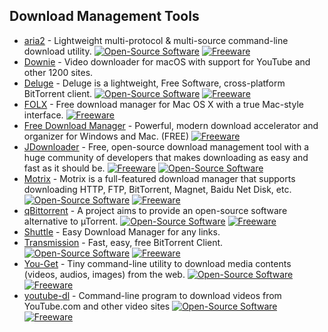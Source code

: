 ## Download Management Tools

-   [aria2](https://aria2.github.io/) - Lightweight multi-protocol & multi-source command-line download utility. [![Open-Source Software](https://camo.githubusercontent.com/3481414765df8f5f81444651c05cdf78325f0ede49471c53d29dffd443090eba/68747470733a2f2f6a617977636a6c6f76652e6769746875622e696f2f73622f69636f2f6d696e2d6f73732e737667 "Open Source Software")](https://github.com/aria2) [![Freeware](https://camo.githubusercontent.com/b4f0d5b4dc3b3a13e565abae2db246dd57e677622035c3a84fe46eb20425c6eb/68747470733a2f2f6a617977636a6c6f76652e6769746875622e696f2f73622f69636f2f6d696e2d667265652e737667 "Freeware")](https://camo.githubusercontent.com/b4f0d5b4dc3b3a13e565abae2db246dd57e677622035c3a84fe46eb20425c6eb/68747470733a2f2f6a617977636a6c6f76652e6769746875622e696f2f73622f69636f2f6d696e2d667265652e737667)
-   [Downie](https://software.charliemonroe.net/downie.php) - Video downloader for macOS with support for YouTube and other 1200 sites.
-   [Deluge](https://deluge-torrent.org/) - Deluge is a lightweight, Free Software, cross-platform BitTorrent client. [![Open-Source Software](https://camo.githubusercontent.com/3481414765df8f5f81444651c05cdf78325f0ede49471c53d29dffd443090eba/68747470733a2f2f6a617977636a6c6f76652e6769746875622e696f2f73622f69636f2f6d696e2d6f73732e737667 "Open Source Software")](https://dev.deluge-torrent.org/wiki/Development) [![Freeware](https://camo.githubusercontent.com/b4f0d5b4dc3b3a13e565abae2db246dd57e677622035c3a84fe46eb20425c6eb/68747470733a2f2f6a617977636a6c6f76652e6769746875622e696f2f73622f69636f2f6d696e2d667265652e737667 "Freeware")](https://camo.githubusercontent.com/b4f0d5b4dc3b3a13e565abae2db246dd57e677622035c3a84fe46eb20425c6eb/68747470733a2f2f6a617977636a6c6f76652e6769746875622e696f2f73622f69636f2f6d696e2d667265652e737667)
-   [FOLX](http://mac.eltima.com/download-manager.html) - Free download manager for Mac OS X with a true Mac-style interface. [![Freeware](https://camo.githubusercontent.com/b4f0d5b4dc3b3a13e565abae2db246dd57e677622035c3a84fe46eb20425c6eb/68747470733a2f2f6a617977636a6c6f76652e6769746875622e696f2f73622f69636f2f6d696e2d667265652e737667 "Freeware")](https://camo.githubusercontent.com/b4f0d5b4dc3b3a13e565abae2db246dd57e677622035c3a84fe46eb20425c6eb/68747470733a2f2f6a617977636a6c6f76652e6769746875622e696f2f73622f69636f2f6d696e2d667265652e737667)
-   [Free Download Manager](http://www.freedownloadmanager.org/) - Powerful, modern download accelerator and organizer for Windows and Mac. (FREE) [![Freeware](https://camo.githubusercontent.com/b4f0d5b4dc3b3a13e565abae2db246dd57e677622035c3a84fe46eb20425c6eb/68747470733a2f2f6a617977636a6c6f76652e6769746875622e696f2f73622f69636f2f6d696e2d667265652e737667 "Freeware")](https://camo.githubusercontent.com/b4f0d5b4dc3b3a13e565abae2db246dd57e677622035c3a84fe46eb20425c6eb/68747470733a2f2f6a617977636a6c6f76652e6769746875622e696f2f73622f69636f2f6d696e2d667265652e737667)
-   [JDownloader](http://jdownloader.org/) - Free, open-source download management tool with a huge community of developers that makes downloading as easy and fast as it should be. [![Freeware](https://camo.githubusercontent.com/b4f0d5b4dc3b3a13e565abae2db246dd57e677622035c3a84fe46eb20425c6eb/68747470733a2f2f6a617977636a6c6f76652e6769746875622e696f2f73622f69636f2f6d696e2d667265652e737667 "Freeware")](https://camo.githubusercontent.com/b4f0d5b4dc3b3a13e565abae2db246dd57e677622035c3a84fe46eb20425c6eb/68747470733a2f2f6a617977636a6c6f76652e6769746875622e696f2f73622f69636f2f6d696e2d667265652e737667) [![Open-Source Software](https://camo.githubusercontent.com/3481414765df8f5f81444651c05cdf78325f0ede49471c53d29dffd443090eba/68747470733a2f2f6a617977636a6c6f76652e6769746875622e696f2f73622f69636f2f6d696e2d6f73732e737667 "Open Source Software")](https://camo.githubusercontent.com/3481414765df8f5f81444651c05cdf78325f0ede49471c53d29dffd443090eba/68747470733a2f2f6a617977636a6c6f76652e6769746875622e696f2f73622f69636f2f6d696e2d6f73732e737667)
-   [Motrix](https://motrix.app/) - Motrix is a full-featured download manager that supports downloading HTTP, FTP, BitTorrent, Magnet, Baidu Net Disk, etc. [![Open-Source Software](https://camo.githubusercontent.com/3481414765df8f5f81444651c05cdf78325f0ede49471c53d29dffd443090eba/68747470733a2f2f6a617977636a6c6f76652e6769746875622e696f2f73622f69636f2f6d696e2d6f73732e737667 "Open Source Software")](https://github.com/agalwood/Motrix) [![Freeware](https://camo.githubusercontent.com/b4f0d5b4dc3b3a13e565abae2db246dd57e677622035c3a84fe46eb20425c6eb/68747470733a2f2f6a617977636a6c6f76652e6769746875622e696f2f73622f69636f2f6d696e2d667265652e737667 "Freeware")](https://camo.githubusercontent.com/b4f0d5b4dc3b3a13e565abae2db246dd57e677622035c3a84fe46eb20425c6eb/68747470733a2f2f6a617977636a6c6f76652e6769746875622e696f2f73622f69636f2f6d696e2d667265652e737667)
-   [qBittorrent](https://www.qbittorrent.org/) - A project aims to provide an open-source software alternative to µTorrent. [![Open-Source Software](https://camo.githubusercontent.com/3481414765df8f5f81444651c05cdf78325f0ede49471c53d29dffd443090eba/68747470733a2f2f6a617977636a6c6f76652e6769746875622e696f2f73622f69636f2f6d696e2d6f73732e737667 "Open Source Software")](https://github.com/qbittorrent/qBittorrent) [![Freeware](https://camo.githubusercontent.com/b4f0d5b4dc3b3a13e565abae2db246dd57e677622035c3a84fe46eb20425c6eb/68747470733a2f2f6a617977636a6c6f76652e6769746875622e696f2f73622f69636f2f6d696e2d667265652e737667 "Freeware")](https://camo.githubusercontent.com/b4f0d5b4dc3b3a13e565abae2db246dd57e677622035c3a84fe46eb20425c6eb/68747470733a2f2f6a617977636a6c6f76652e6769746875622e696f2f73622f69636f2f6d696e2d667265652e737667)
-   [Shuttle](https://fiplab.com/apps/download-shuttle-for-mac) - Easy Download Manager for any links.
-   [Transmission](https://www.transmissionbt.com/) - Fast, easy, free BitTorrent Client. [![Open-Source Software](https://camo.githubusercontent.com/3481414765df8f5f81444651c05cdf78325f0ede49471c53d29dffd443090eba/68747470733a2f2f6a617977636a6c6f76652e6769746875622e696f2f73622f69636f2f6d696e2d6f73732e737667 "Open Source Software")](https://github.com/transmission/transmission) [![Freeware](https://camo.githubusercontent.com/b4f0d5b4dc3b3a13e565abae2db246dd57e677622035c3a84fe46eb20425c6eb/68747470733a2f2f6a617977636a6c6f76652e6769746875622e696f2f73622f69636f2f6d696e2d667265652e737667 "Freeware")](https://camo.githubusercontent.com/b4f0d5b4dc3b3a13e565abae2db246dd57e677622035c3a84fe46eb20425c6eb/68747470733a2f2f6a617977636a6c6f76652e6769746875622e696f2f73622f69636f2f6d696e2d667265652e737667)
-   [You-Get](https://you-get.org/) - Tiny command-line utility to download media contents (videos, audios, images) from the web. [![Open-Source Software](https://camo.githubusercontent.com/3481414765df8f5f81444651c05cdf78325f0ede49471c53d29dffd443090eba/68747470733a2f2f6a617977636a6c6f76652e6769746875622e696f2f73622f69636f2f6d696e2d6f73732e737667 "Open Source Software")](https://github.com/soimort/you-get) [![Freeware](https://camo.githubusercontent.com/b4f0d5b4dc3b3a13e565abae2db246dd57e677622035c3a84fe46eb20425c6eb/68747470733a2f2f6a617977636a6c6f76652e6769746875622e696f2f73622f69636f2f6d696e2d667265652e737667 "Freeware")](https://camo.githubusercontent.com/b4f0d5b4dc3b3a13e565abae2db246dd57e677622035c3a84fe46eb20425c6eb/68747470733a2f2f6a617977636a6c6f76652e6769746875622e696f2f73622f69636f2f6d696e2d667265652e737667)
-   [youtube-dl](https://github.com/rg3/youtube-dl/) - Command-line program to download videos from YouTube.com and other video sites [![Open-Source Software](https://camo.githubusercontent.com/3481414765df8f5f81444651c05cdf78325f0ede49471c53d29dffd443090eba/68747470733a2f2f6a617977636a6c6f76652e6769746875622e696f2f73622f69636f2f6d696e2d6f73732e737667 "Open Source Software")](https://github.com/rg3/youtube-dl/) [![Freeware](https://camo.githubusercontent.com/b4f0d5b4dc3b3a13e565abae2db246dd57e677622035c3a84fe46eb20425c6eb/68747470733a2f2f6a617977636a6c6f76652e6769746875622e696f2f73622f69636f2f6d696e2d667265652e737667 "Freeware")](https://camo.githubusercontent.com/b4f0d5b4dc3b3a13e565abae2db246dd57e677622035c3a84fe46eb20425c6eb/68747470733a2f2f6a617977636a6c6f76652e6769746875622e696f2f73622f69636f2f6d696e2d667265652e737667)